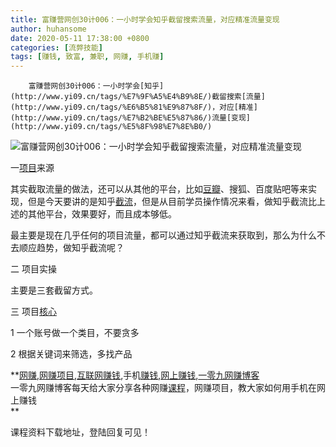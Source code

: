 ```yaml
---
title: 富赚营网创30计006：一小时学会知乎截留搜索流量，对应精准流量变现
author: huhansome
date: 2020-05-11 17:38:00 +0800
categories: [流弊技能]
tags: [赚钱, 致富, 兼职, 网赚, 手机赚]
---
```



        富赚营网创30计006：一小时学会[知乎](http://www.yi09.cn/tags/%E7%9F%A5%E4%B9%8E/)截留搜索[流量](http://www.yi09.cn/tags/%E6%B5%81%E9%87%8F/)，对应[精准](http://www.yi09.cn/tags/%E7%B2%BE%E5%87%86/)流量[变现](http://www.yi09.cn/tags/%E5%8F%98%E7%8E%B0/)

![富赚营网创30计006：一小时学会知乎截留搜索流量，对应精准流量变现](http://www.yi09.cn/zb_users/upload/2021/08/20210830135159163030271995394.png)

  

  

一[项目](http://www.yi09.cn/tags/%E9%A1%B9%E7%9B%AE/)来源

  

其实截取流量的做法，还可以从其他的平台，比如[豆瓣](http://www.yi09.cn/tags/%E8%B1%86%E7%93%A3/)、搜狐、百度贴吧等来实现，但是今天要讲的是知乎[截流](http://www.yi09.cn/tags/jieliu/)，但是从目前学员操作情况来看，做知乎截流比上述的其他平台，效果要好，而且成本够低。

  

最主要是现在几乎任何的项目流量，都可以通过知乎截流来获取到，那么为什么不去顺应趋势，做知乎截流呢？

  

二 项目实操

  

主要是三套截留方式。

  

三 项目[核心](http://www.yi09.cn/tags/hexin/)

  

1 一个账号做一个类目，不要贪多

  

2 根据关键词来筛选，多找产品

  

**[网赚](http://www.yi09.cn/tags/%E7%BD%91%E8%B5%9A/),[网赚项目](http://www.yi09.cn/tags/%E7%BD%91%E8%B5%9A%E9%A1%B9%E7%9B%AE/),[互联网赚钱](http://www.yi09.cn/tags/%E4%BA%92%E8%81%94%E7%BD%91%E8%B5%9A%E9%92%B1/),手机[赚钱](http://www.yi09.cn/tags/%E8%B5%9A%E9%92%B1/),[网上赚钱](http://www.yi09.cn/tags/%E7%BD%91%E4%B8%8A%E8%B5%9A%E9%92%B1/),[一零九网赚博客](http://www.yi09.cn/tags/%E4%B8%80%E9%9B%B6%E4%B9%9D%E7%BD%91%E8%B5%9A%E5%8D%9A%E5%AE%A2/)  
一零九网赚博客每天给大家分享各种网赚[课程](http://www.yi09.cn/tags/%E8%AF%BE%E7%A8%8B/)，网赚项目，教大家如何用手机在网上赚钱  
**  
  
  

课程资料下载地址，登陆回复可见！

